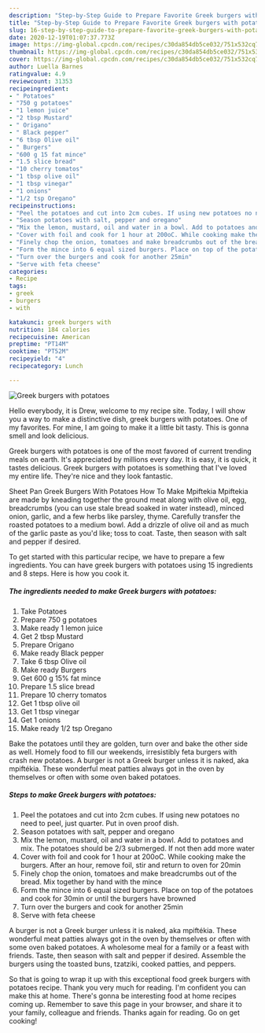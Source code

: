 ```yaml
---
description: "Step-by-Step Guide to Prepare Favorite Greek burgers with potatoes"
title: "Step-by-Step Guide to Prepare Favorite Greek burgers with potatoes"
slug: 16-step-by-step-guide-to-prepare-favorite-greek-burgers-with-potatoes
date: 2020-12-19T01:07:37.773Z
image: https://img-global.cpcdn.com/recipes/c30da854db5ce032/751x532cq70/greek-burgers-with-potatoes-recipe-main-photo.jpg
thumbnail: https://img-global.cpcdn.com/recipes/c30da854db5ce032/751x532cq70/greek-burgers-with-potatoes-recipe-main-photo.jpg
cover: https://img-global.cpcdn.com/recipes/c30da854db5ce032/751x532cq70/greek-burgers-with-potatoes-recipe-main-photo.jpg
author: Luella Barnes
ratingvalue: 4.9
reviewcount: 31353
recipeingredient:
- " Potatoes"
- "750 g potatoes"
- "1 lemon juice"
- "2 tbsp Mustard"
- " Origano"
- " Black pepper"
- "6 tbsp Olive oil"
- " Burgers"
- "600 g 15 fat mince"
- "1.5 slice bread"
- "10 cherry tomatos"
- "1 tbsp olive oil"
- "1 tbsp vinegar"
- "1 onions"
- "1/2 tsp Oregano"
recipeinstructions:
- "Peel the potatoes and cut into 2cm cubes. If using new potatoes no need to peel, just quarter. Put in oven proof dish."
- "Season potatoes with salt, pepper and oregano"
- "Mix the lemon, mustard, oil and water in a bowl. Add to potatoes and mix. The potatoes should be 2/3 submerged. If not then add more water"
- "Cover with foil and cook for 1 hour at 200oC. While cooking make the burgers. After an hour, remove foil, stir and return to oven for 20min"
- "Finely chop the onion, tomatoes and make breadcrumbs out of the bread. Mix together by hand with the mince"
- "Form the mince into 6 equal sized burgers. Place on top of the potatoes and cook for 30min or until the burgers have browned"
- "Turn over the burgers and cook for another 25min"
- "Serve with feta cheese"
categories:
- Recipe
tags:
- greek
- burgers
- with

katakunci: greek burgers with 
nutrition: 184 calories
recipecuisine: American
preptime: "PT14M"
cooktime: "PT52M"
recipeyield: "4"
recipecategory: Lunch

---
```



![Greek burgers with potatoes](https://img-global.cpcdn.com/recipes/c30da854db5ce032/751x532cq70/greek-burgers-with-potatoes-recipe-main-photo.jpg)

Hello everybody, it is Drew, welcome to my recipe site. Today, I will show you a way to make a distinctive dish, greek burgers with potatoes. One of my favorites. For mine, I am going to make it a little bit tasty. This is gonna smell and look delicious.

Greek burgers with potatoes is one of the most favored of current trending meals on earth. It's appreciated by millions every day. It is easy, it is quick, it tastes delicious. Greek burgers with potatoes is something that I've loved my entire life. They're nice and they look fantastic.

Sheet Pan Greek Burgers With Potatoes How To Make Mpiftekia Mpiftekia are made by kneading together the ground meat along with olive oil, egg, breadcrumbs (you can use stale bread soaked in water instead), minced onion, garlic, and a few herbs like parsley, thyme. Carefully transfer the roasted potatoes to a medium bowl. Add a drizzle of olive oil and as much of the garlic paste as you&#39;d like; toss to coat. Taste, then season with salt and pepper if desired.


To get started with this particular recipe, we have to prepare a few ingredients. You can have greek burgers with potatoes using 15 ingredients and 8 steps. Here is how you cook it.

<!--inarticleads1-->

##### The ingredients needed to make Greek burgers with potatoes:

1. Take  Potatoes
1. Prepare 750 g potatoes
1. Make ready 1 lemon juice
1. Get 2 tbsp Mustard
1. Prepare  Origano
1. Make ready  Black pepper
1. Take 6 tbsp Olive oil
1. Make ready  Burgers
1. Get 600 g 15% fat mince
1. Prepare 1.5 slice bread
1. Prepare 10 cherry tomatos
1. Get 1 tbsp olive oil
1. Get 1 tbsp vinegar
1. Get 1 onions
1. Make ready 1/2 tsp Oregano


Bake the potatoes until they are golden, turn over and bake the other side as well. Homely food to fill our weekends, irresistibly feta burgers with crash new potatoes. A burger is not a Greek burger unless it is naked, aka mpiftékia. These wonderful meat patties always got in the oven by themselves or often with some oven baked potatoes. 

<!--inarticleads2-->

##### Steps to make Greek burgers with potatoes:

1. Peel the potatoes and cut into 2cm cubes. If using new potatoes no need to peel, just quarter. Put in oven proof dish.
1. Season potatoes with salt, pepper and oregano
1. Mix the lemon, mustard, oil and water in a bowl. Add to potatoes and mix. The potatoes should be 2/3 submerged. If not then add more water
1. Cover with foil and cook for 1 hour at 200oC. While cooking make the burgers. After an hour, remove foil, stir and return to oven for 20min
1. Finely chop the onion, tomatoes and make breadcrumbs out of the bread. Mix together by hand with the mince
1. Form the mince into 6 equal sized burgers. Place on top of the potatoes and cook for 30min or until the burgers have browned
1. Turn over the burgers and cook for another 25min
1. Serve with feta cheese


A burger is not a Greek burger unless it is naked, aka mpiftékia. These wonderful meat patties always got in the oven by themselves or often with some oven baked potatoes. A wholesome meal for a family or a feast with friends. Taste, then season with salt and pepper if desired. Assemble the burgers using the toasted buns, tzatziki, cooked patties, and peppers. 

So that is going to wrap it up with this exceptional food greek burgers with potatoes recipe. Thank you very much for reading. I'm confident you can make this at home. There's gonna be interesting food at home recipes coming up. Remember to save this page in your browser, and share it to your family, colleague and friends. Thanks again for reading. Go on get cooking!
